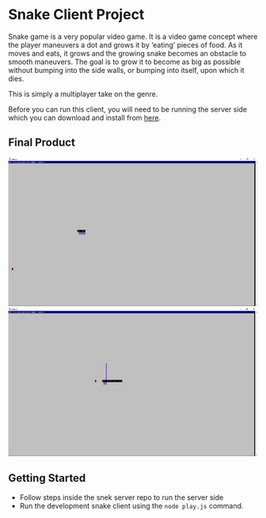# Snake Client Project

Snake game is a very popular video game. It is a video game concept where the player maneuvers a dot and grows it by ‘eating’ pieces of food. As it moves and eats, it grows and the growing snake becomes an obstacle to smooth maneuvers. The goal is to grow it to become as big as possible without bumping into the side walls, or bumping into itself, upon which it dies.

This is simply a multiplayer take on the genre.

Before you can run this client, you will need to be running the server side which you can download and install from [here](https://github.com/lighthouse-labs/snek-multiplayer). 

## Final Product

!["Starting point of snake game, with player's initials"](snekStart.png)
!["Game in progress, with pre-configured message from player"](snekInProgress.png)


## Getting Started

- Follow steps inside the snek server repo to run the server side
- Run the development snake client using the `node play.js` command.